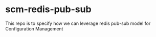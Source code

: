 # scm-redis-pub-sub
This repo is to specify how we can leverage redis pub-sub model for Configuration Management
